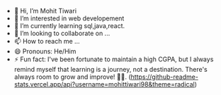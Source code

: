 - 👋 Hi, I’m Mohit Tiwari
- 👀 I’m interested in web developement 
- 🌱 I’m currently learning sql,java,react.
- 💞️ I’m looking to collaborate on ...
- 📫 How to reach me ...
- 😄 Pronouns: He/Him
- ⚡ Fun fact: I've been fortunate to maintain a high CGPA, but I always remind myself that learning is a journey, not a destination. There's always room to grow and improve! 🌱📖.
(https://github-readme-stats.vercel.app/api?username=mohittiwari98&theme=radical)
<!---
mohittiwari98/mohittiwari98 is a ✨ special ✨ repository because its `README.md` (this file) appears on your GitHub profile.
You can click the Preview link to take a look at your changes.
--->
